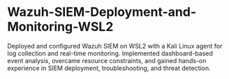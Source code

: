 # Wazuh-SIEM-Deployment-and-Monitoring-WSL2
Deployed and configured Wazuh SIEM on WSL2 with a Kali Linux agent for log collection and real-time monitoring. Implemented dashboard-based event analysis, overcame resource constraints, and gained hands-on experience in SIEM deployment, troubleshooting, and threat detection.
